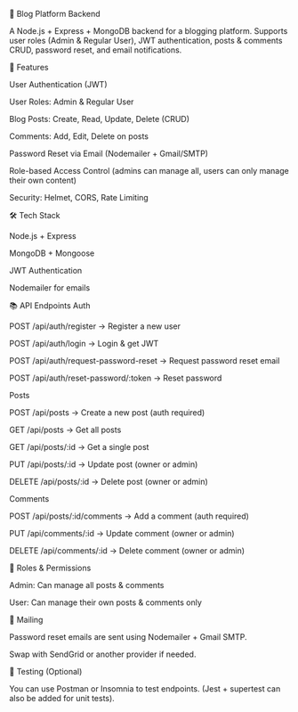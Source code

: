 📝 Blog Platform Backend

A Node.js + Express + MongoDB backend for a blogging platform.
Supports user roles (Admin & Regular User), JWT authentication, posts & comments CRUD, password reset, and email notifications.

🚀 Features

User Authentication (JWT)

User Roles: Admin & Regular User

Blog Posts: Create, Read, Update, Delete (CRUD)

Comments: Add, Edit, Delete on posts

Password Reset via Email (Nodemailer + Gmail/SMTP)

Role-based Access Control (admins can manage all, users can only manage their own content)

Security: Helmet, CORS, Rate Limiting

🛠️ Tech Stack

Node.js + Express

MongoDB + Mongoose

JWT Authentication

Nodemailer for emails

📚 API Endpoints
Auth

POST /api/auth/register → Register a new user

POST /api/auth/login → Login & get JWT

POST /api/auth/request-password-reset → Request password reset email

POST /api/auth/reset-password/:token → Reset password

Posts

POST /api/posts → Create a new post (auth required)

GET /api/posts → Get all posts

GET /api/posts/:id → Get a single post

PUT /api/posts/:id → Update post (owner or admin)

DELETE /api/posts/:id → Delete post (owner or admin)

Comments

POST /api/posts/:id/comments → Add a comment (auth required)

PUT /api/comments/:id → Update comment (owner or admin)

DELETE /api/comments/:id → Delete comment (owner or admin)

🔐 Roles & Permissions

Admin: Can manage all posts & comments

User: Can manage their own posts & comments only

📧 Mailing

Password reset emails are sent using Nodemailer + Gmail SMTP.

Swap with SendGrid or another provider if needed.

🧪 Testing (Optional)

You can use Postman or Insomnia to test endpoints.
(Jest + supertest can also be added for unit tests).
